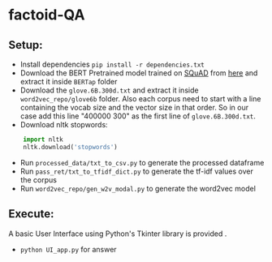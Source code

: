# factoid-QA

## Setup:
- Install dependencies `pip install -r dependencies.txt`
- Download the BERT Pretrained model trained on [SQuAD](https://rajpurkar.github.io/SQuAD-explorer/) from [here](https://www.dropbox.com/s/8jnulb2l4v7ikir/model.zip) and extract it inside `BERTap` folder
- Download the `glove.6B.300d.txt` and extract it inside `word2vec_repo/glove6b` folder. Also each corpus need to start with a line containing the vocab size and the vector size in that order. So in our case add this line "400000 300" as the first line of `glove.6B.300d.txt`.
- Download nltk stopwords:
```python
    import nltk
    nltk.download('stopwords')
```
- Run `processed_data/txt_to_csv.py` to generate the processed dataframe
- Run `pass_ret/txt_to_tfidf_dict.py` to generate the tf-idf values over the corpus
- Run `word2vec_repo/gen_w2v_modal.py` to generate the word2vec model

## Execute:
A basic User Interface using Python's Tkinter library is provided .
- `python UI_app.py` for answer
